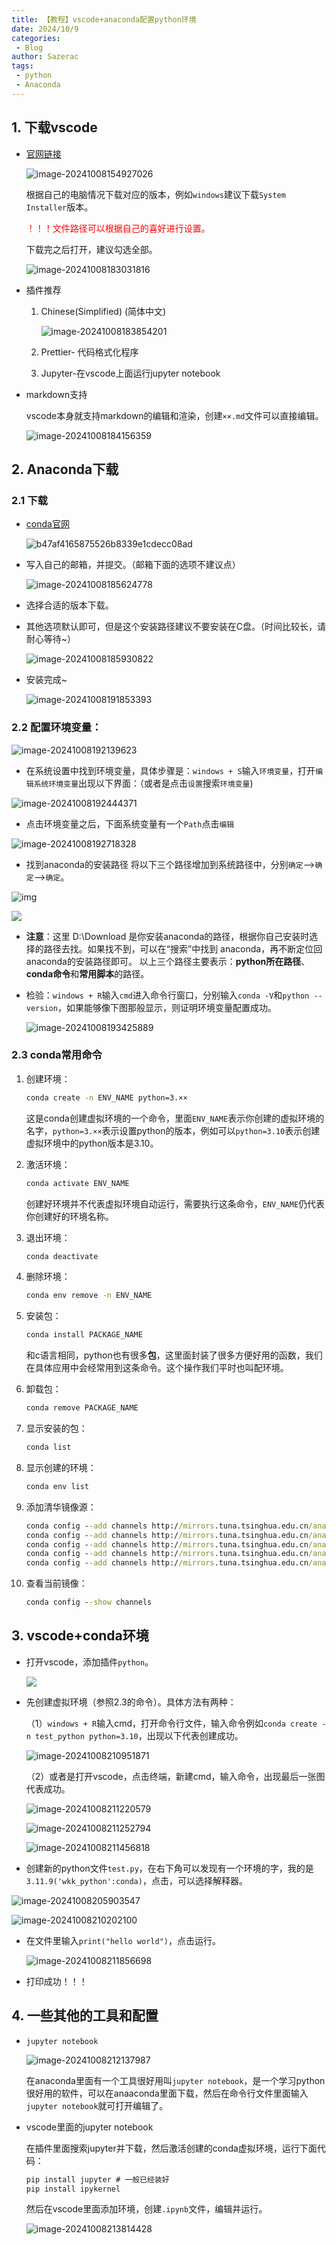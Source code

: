 ```yaml
---
title: 【教程】vscode+anaconda配置python环境
date: 2024/10/9
categories:
 - Blog
author: Sazerac
tags:
 - python
 - Anaconda
---
```



## 1. 下载vscode

- [官网链接](https://code.visualstudio.com/download)

  ![image-20241008154927026](https://cdn.jsdelivr.net/gh/Sazerac-kk/pictures/img/202410081549164.png)

  根据自己的电脑情况下载对应的版本，例如`windows`建议下载`System Installer`版本。

  <font color="red">！！！文件路径可以根据自己的喜好进行设置。</font>   

  下载完之后打开，建议勾选全部。

  ![image-20241008183031816](https://cdn.jsdelivr.net/gh/Sazerac-kk/pictures/img/202410081830905.png)

- 插件推荐

  1. Chinese(Simplified) (简体中文)

     ![image-20241008183854201](https://cdn.jsdelivr.net/gh/Sazerac-kk/pictures/img/202410081838269.png)

  2. Prettier- 代码格式化程序

  3. Jupyter-在vscode上面运行jupyter notebook

- markdown支持

  vscode本身就支持markdown的编辑和渲染，创建`××.md`文件可以直接编辑。

  ![image-20241008184156359](https://cdn.jsdelivr.net/gh/Sazerac-kk/pictures/img/202410081841414.png)

## 2. Anaconda下载

### 2.1 下载

- [conda官网](https://www.anaconda.com/download#)

  ![b47af4165875526b8339e1cdecc08ad](https://cdn.jsdelivr.net/gh/Sazerac-kk/pictures/img/202410082141890.png)

- 写入自己的邮箱，并提交。（邮箱下面的选项不建议点）

  ![image-20241008185624778](https://cdn.jsdelivr.net/gh/Sazerac-kk/pictures/img/202410081856872.png)

- 选择合适的版本下载。

- 其他选项默认即可，但是这个安装路径建议不要安装在C盘。（时间比较长，请耐心等待~）

  ![image-20241008185930822](https://cdn.jsdelivr.net/gh/Sazerac-kk/pictures/img/202410081859861.png)

- 安装完成~

  ![image-20241008191853393](https://cdn.jsdelivr.net/gh/Sazerac-kk/pictures/img/202410081918491.png)

### 2.2 配置环境变量：

![image-20241008192139623](https://cdn.jsdelivr.net/gh/Sazerac-kk/pictures/img/202410081921675.png)

- 在系统设置中找到环境变量，具体步骤是：`windows + S`输入`环境变量`，打开`编辑系统环境变量`出现以下界面：（或者是点击`设置`搜索`环境变量`)

![image-20241008192444371](https://cdn.jsdelivr.net/gh/Sazerac-kk/pictures/img/202410081924413.png)

- 点击环境变量之后，下面系统变量有一个`Path`点击`编辑`

![image-20241008192718328](https://cdn.jsdelivr.net/gh/Sazerac-kk/pictures/img/202410081927372.png)

- 找到anaconda的安装路径
  将以下三个路径增加到系统路径中，分别`确定`-->`确定`-->`确定`。

![img](https://cdn.jsdelivr.net/gh/Sazerac-kk/pictures/img/202410081903106.png)

![](https://cdn.jsdelivr.net/gh/Sazerac-kk/pictures/img/202410081931225.png)

- **注意**：这里 D:\Download 是你安装anaconda的路径，根据你自己安装时选择的路径去找。如果找不到，可以在“搜索”中找到 anaconda，再不断定位回anaconda的安装路径即可。
  以上三个路径主要表示：**python所在路径**、**conda命令**和**常用脚本**的路径。

- 检验：`windows + R`输入`cmd`进入命令行窗口，分别输入`conda -V`和`python --version`，如果能够像下图那般显示，则证明环境变量配置成功。

  ![image-20241008193425889](https://cdn.jsdelivr.net/gh/Sazerac-kk/pictures/img/202410081934928.png)

### 2.3 conda常用命令

1. 创建环境：

   ```cmd
   conda create -n ENV_NAME python=3.××
   ```

   这是conda创建虚拟环境的一个命令，里面`ENV_NAME`表示你创建的虚拟环境的名字，`python=3.××`表示设置python的版本，例如可以`python=3.10`表示创建虚拟环境中的python版本是3.10。

2. 激活环境：

   ```cmd
   conda activate ENV_NAME
   ```

   创建好环境并不代表虚拟环境自动运行，需要执行这条命令，`ENV_NAME`仍代表你创建好的环境名称。

3. 退出环境：

   ```cmd
   conda deactivate
   ```

4. 删除环境：

   ```cmd
   conda env remove -n ENV_NAME
   ```

5. 安装包：

   ```cmd
   conda install PACKAGE_NAME
   ```

   和c语言相同，python也有很多**包**，这里面封装了很多方便好用的函数，我们在具体应用中会经常用到这条命令。这个操作我们平时也叫配环境。

6. 卸载包：

   ```cmd
   conda remove PACKAGE_NAME
   ```

7. 显示安装的包：

   ```cmd
   conda list
   ```

8. 显示创建的环境：

   ```cmd
   conda env list
   ```

9. 添加清华镜像源：

   ```cmd
   conda config --add channels http://mirrors.tuna.tsinghua.edu.cn/anaconda/pkgs/main
   conda config --add channels http://mirrors.tuna.tsinghua.edu.cn/anaconda/pkgs/free
   conda config --add channels http://mirrors.tuna.tsinghua.edu.cn/anaconda/pkgs/r
   conda config --add channels http://mirrors.tuna.tsinghua.edu.cn/anaconda/pkgs/pro
   conda config --add channels http://mirrors.tuna.tsinghua.edu.cn/anaconda/pkgs/msys2
   ```

10. 查看当前镜像：

    ```cmd
    conda config --show channels
    ```

## 3. vscode+conda环境

- 打开vscode，添加插件`python`。

  ![](https://cdn.jsdelivr.net/gh/Sazerac-kk/pictures/img/202410082059067.png)

- 先创建虚拟环境（参照2.3的命令）。具体方法有两种：

  （1）`windows + R`输入cmd，打开命令行文件，输入命令例如`conda create -n test_python python=3.10`，出现以下代表创建成功。

  ![image-20241008210951871](https://cdn.jsdelivr.net/gh/Sazerac-kk/pictures/img/202410082109918.png)

  （2）或者是打开vscode，点击终端，新建cmd，输入命令，出现最后一张图代表成功。

  ![image-20241008211220579](https://cdn.jsdelivr.net/gh/Sazerac-kk/pictures/img/202410082112618.png)

  ![image-20241008211252794](https://cdn.jsdelivr.net/gh/Sazerac-kk/pictures/img/202410082112838.png)

  ![image-20241008211456818](https://cdn.jsdelivr.net/gh/Sazerac-kk/pictures/img/202410082114860.png)

- 创建新的python文件`test.py`，在右下角可以发现有一个环境的字，我的是`3.11.9('wkk_python':conda)`，点击，可以选择解释器。

![image-20241008205903547](https://cdn.jsdelivr.net/gh/Sazerac-kk/pictures/img/202410082059589.png)

![image-20241008210202100](https://cdn.jsdelivr.net/gh/Sazerac-kk/pictures/img/202410082102147.png)

- 在文件里输入`print("hello world")`，点击运行。

  ![image-20241008211856698](https://cdn.jsdelivr.net/gh/Sazerac-kk/pictures/img/202410082118753.png)

- 打印成功！！！

## 4. 一些其他的工具和配置

- `jupyter notebook`

  ![image-20241008212137987](https://cdn.jsdelivr.net/gh/Sazerac-kk/pictures/img/202410082121051.png)

  在anaconda里面有一个工具很好用叫`jupyter notebook`，是一个学习python很好用的软件，可以在anaaconda里面下载，然后在命令行文件里面输入`jupyter notebook`就可打开编辑了。

- vscode里面的jupyter notebook

  在插件里面搜索jupyter并下载，然后激活创建的conda虚拟环境，运行下面代码：

  ```cmd
  pip install jupyter # 一般已经装好
  pip install ipykernel 
  ```

  然后在vscode里面添加环境，创建`.ipynb`文件，编辑并运行。

  ![image-20241008213814428](https://cdn.jsdelivr.net/gh/Sazerac-kk/pictures/img/202410082138538.png)

